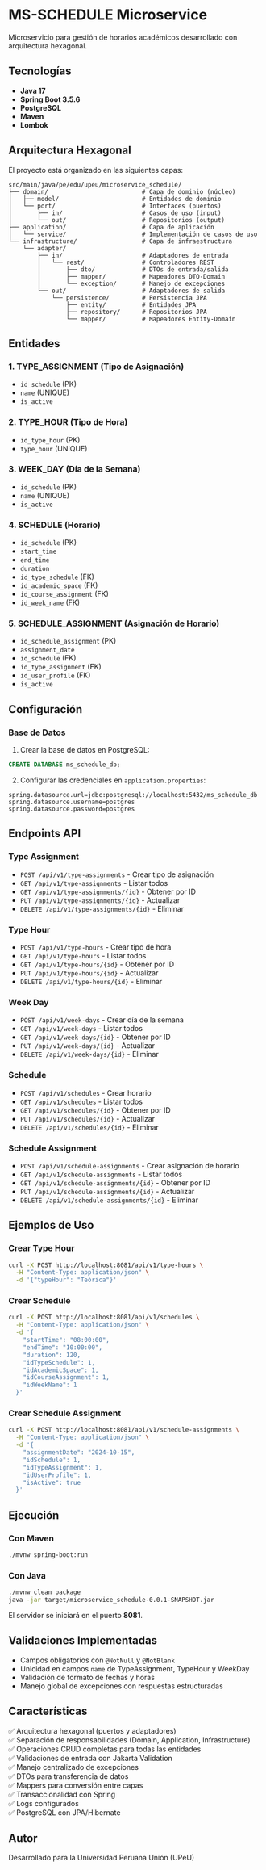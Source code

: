 # MS-SCHEDULE Microservice

Microservicio para gestión de horarios académicos desarrollado con arquitectura hexagonal.

## Tecnologías

- **Java 17**
- **Spring Boot 3.5.6**
- **PostgreSQL**
- **Maven**
- **Lombok**

## Arquitectura Hexagonal

El proyecto está organizado en las siguientes capas:

```
src/main/java/pe/edu/upeu/microservice_schedule/
├── domain/                          # Capa de dominio (núcleo)
│   ├── model/                       # Entidades de dominio
│   └── port/                        # Interfaces (puertos)
│       ├── in/                      # Casos de uso (input)
│       └── out/                     # Repositorios (output)
├── application/                     # Capa de aplicación
│   └── service/                     # Implementación de casos de uso
└── infrastructure/                  # Capa de infraestructura
    └── adapter/
        ├── in/                      # Adaptadores de entrada
        │   └── rest/                # Controladores REST
        │       ├── dto/             # DTOs de entrada/salida
        │       ├── mapper/          # Mapeadores DTO-Domain
        │       └── exception/       # Manejo de excepciones
        └── out/                     # Adaptadores de salida
            └── persistence/         # Persistencia JPA
                ├── entity/          # Entidades JPA
                ├── repository/      # Repositorios JPA
                └── mapper/          # Mapeadores Entity-Domain
```

## Entidades

### 1. TYPE_ASSIGNMENT (Tipo de Asignación)
- `id_schedule` (PK)
- `name` (UNIQUE)
- `is_active`

### 2. TYPE_HOUR (Tipo de Hora)
- `id_type_hour` (PK)
- `type_hour` (UNIQUE)

### 3. WEEK_DAY (Día de la Semana)
- `id_schedule` (PK)
- `name` (UNIQUE)
- `is_active`

### 4. SCHEDULE (Horario)
- `id_schedule` (PK)
- `start_time`
- `end_time`
- `duration`
- `id_type_schedule` (FK)
- `id_academic_space` (FK)
- `id_course_assignment` (FK)
- `id_week_name` (FK)

### 5. SCHEDULE_ASSIGNMENT (Asignación de Horario)
- `id_schedule_assignment` (PK)
- `assignment_date`
- `id_schedule` (FK)
- `id_type_assignment` (FK)
- `id_user_profile` (FK)
- `is_active`

## Configuración

### Base de Datos

1. Crear la base de datos en PostgreSQL:
```sql
CREATE DATABASE ms_schedule_db;
```

2. Configurar las credenciales en `application.properties`:
```properties
spring.datasource.url=jdbc:postgresql://localhost:5432/ms_schedule_db
spring.datasource.username=postgres
spring.datasource.password=postgres
```

## Endpoints API

### Type Assignment
- `POST /api/v1/type-assignments` - Crear tipo de asignación
- `GET /api/v1/type-assignments` - Listar todos
- `GET /api/v1/type-assignments/{id}` - Obtener por ID
- `PUT /api/v1/type-assignments/{id}` - Actualizar
- `DELETE /api/v1/type-assignments/{id}` - Eliminar

### Type Hour
- `POST /api/v1/type-hours` - Crear tipo de hora
- `GET /api/v1/type-hours` - Listar todos
- `GET /api/v1/type-hours/{id}` - Obtener por ID
- `PUT /api/v1/type-hours/{id}` - Actualizar
- `DELETE /api/v1/type-hours/{id}` - Eliminar

### Week Day
- `POST /api/v1/week-days` - Crear día de la semana
- `GET /api/v1/week-days` - Listar todos
- `GET /api/v1/week-days/{id}` - Obtener por ID
- `PUT /api/v1/week-days/{id}` - Actualizar
- `DELETE /api/v1/week-days/{id}` - Eliminar

### Schedule
- `POST /api/v1/schedules` - Crear horario
- `GET /api/v1/schedules` - Listar todos
- `GET /api/v1/schedules/{id}` - Obtener por ID
- `PUT /api/v1/schedules/{id}` - Actualizar
- `DELETE /api/v1/schedules/{id}` - Eliminar

### Schedule Assignment
- `POST /api/v1/schedule-assignments` - Crear asignación de horario
- `GET /api/v1/schedule-assignments` - Listar todos
- `GET /api/v1/schedule-assignments/{id}` - Obtener por ID
- `PUT /api/v1/schedule-assignments/{id}` - Actualizar
- `DELETE /api/v1/schedule-assignments/{id}` - Eliminar

## Ejemplos de Uso

### Crear Type Hour
```bash
curl -X POST http://localhost:8081/api/v1/type-hours \
  -H "Content-Type: application/json" \
  -d '{"typeHour": "Teórica"}'
```

### Crear Schedule
```bash
curl -X POST http://localhost:8081/api/v1/schedules \
  -H "Content-Type: application/json" \
  -d '{
    "startTime": "08:00:00",
    "endTime": "10:00:00",
    "duration": 120,
    "idTypeSchedule": 1,
    "idAcademicSpace": 1,
    "idCourseAssignment": 1,
    "idWeekName": 1
  }'
```

### Crear Schedule Assignment
```bash
curl -X POST http://localhost:8081/api/v1/schedule-assignments \
  -H "Content-Type: application/json" \
  -d '{
    "assignmentDate": "2024-10-15",
    "idSchedule": 1,
    "idTypeAssignment": 1,
    "idUserProfile": 1,
    "isActive": true
  }'
```

## Ejecución

### Con Maven
```bash
./mvnw spring-boot:run
```

### Con Java
```bash
./mvnw clean package
java -jar target/microservice_schedule-0.0.1-SNAPSHOT.jar
```

El servidor se iniciará en el puerto **8081**.

## Validaciones Implementadas

- Campos obligatorios con `@NotNull` y `@NotBlank`
- Unicidad en campos `name` de TypeAssignment, TypeHour y WeekDay
- Validación de formato de fechas y horas
- Manejo global de excepciones con respuestas estructuradas

## Características

✅ Arquitectura hexagonal (puertos y adaptadores)  
✅ Separación de responsabilidades (Domain, Application, Infrastructure)  
✅ Operaciones CRUD completas para todas las entidades  
✅ Validaciones de entrada con Jakarta Validation  
✅ Manejo centralizado de excepciones  
✅ DTOs para transferencia de datos  
✅ Mappers para conversión entre capas  
✅ Transaccionalidad con Spring  
✅ Logs configurados  
✅ PostgreSQL con JPA/Hibernate  

## Autor

Desarrollado para la Universidad Peruana Unión (UPeU)
